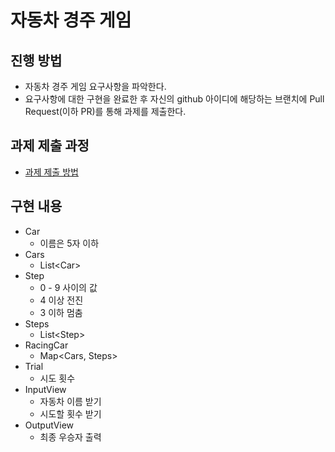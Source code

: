 # 자동차 경주 게임
## 진행 방법
* 자동차 경주 게임 요구사항을 파악한다.
* 요구사항에 대한 구현을 완료한 후 자신의 github 아이디에 해당하는 브랜치에 Pull Request(이하 PR)를 통해 과제를 제출한다.

## 과제 제출 과정
* [과제 제출 방법](https://github.com/next-step/nextstep-docs/tree/master/precourse)


## 구현 내용
* Car
  * 이름은 5자 이하
* Cars
  * List\<Car>
* Step
  * 0 - 9 사이의 값
  * 4 이상 전진
  * 3 이하 멈춤
* Steps
  * List\<Step>
* RacingCar
  * Map<Cars, Steps>
* Trial
  * 시도 횟수
* InputView
  * 자동차 이름 받기
  * 시도할 횟수 받기
* OutputView
  * 최종 우승자 출력